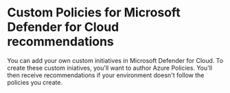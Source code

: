 # Custom Policies for Microsoft Defender for Cloud recommendations

You can add your own custom initiatives in Microsoft Defender for Cloud. To create these custom iniatives, you'll want to author Azure Policies. You'll then receive recommendations if your environment doesn't follow the policies you create.
